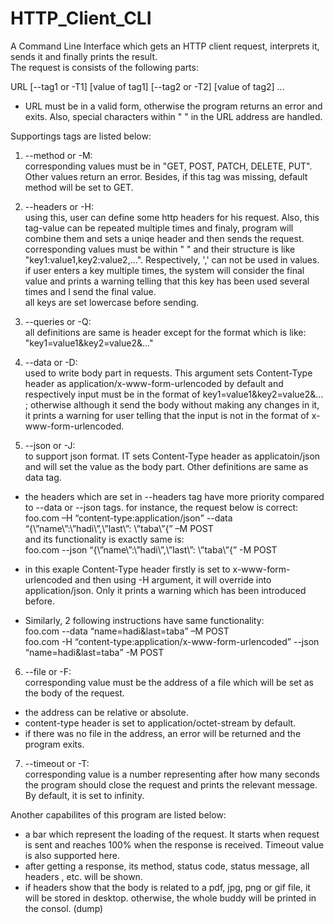 # HTTP_Client_CLI
A Command Line Interface which gets an HTTP client request, interprets it, sends it and finally prints the result.<br>
The request is consists of the following parts:

URL [--tag1 or -T1] [value of tag1] [--tag2 or -T2] [value of tag2] ...

* URL must be in a valid form, otherwise the program returns an error and exits. Also, special characters within " " in the URL address are handled.

Supportings tags are listed below:
1. --method or -M: <br>
corresponding values must be in "GET, POST, PATCH, DELETE, PUT". Other values return an error. Besides, if this tag was missing, default method will be set to GET.

2. --headers or -H: <br>
using this, user can define some http headers for his request. Also, this tag-value can be repeated multiple times and finaly, program will combine them and sets a uniqe header and then sends the request.
corresponding values must be within " " and their structure is like "key1:value1,key2:value2,...". Respectively, ',' can not be used in values.<br>
if user enters a key multiple times, the system will consider the final value and prints a warning telling that this key has been used several times and I send the final value.<br>
all keys are set lowercase before sending.

3. --queries or -Q: <br>
all definitions are same is header except for the format which is like: "key1=value1&key2=value2&..."

4. --data or -D: <br>
used to write body part in requests. This argument sets Content-Type header as application/x-www-form-urlencoded by default and respectively input must be in the format of key1=value1&key2=value2&... ; otherwise although it send the body without making any changes in it, it prints a warning for user telling that the input is not in the format of x-www-form-urlencoded.

5. --json or -J: <br>
to support json format. IT sets Content-Type header as applicatoin/json and will set the value as the body part. Other definitions are same as data tag.

* the headers which are set in --headers tag have more priority compared to --data or --json tags. for instance, the request below is correct: <br>
‫‪foo.com‬‬ ‫‪–H‬‬ ‫”‪“content-type:application/json‬‬ ‫‪--data‬‬ ‫‪“{\”name\”:\”hadi\”,\”last\”:‬‬ ‫”}”\‪\”taba‬‬ ‫‪–M‬‬ ‫‪POST‬‬ <br>
and its functionality is exactly same is: <br>
‫‪foo.com‬‬ ‫‪--json‬‬ ‫‪“{\”name\”:\”hadi\”,\”last\”:‬‬ ‫”}”\‪\”taba‬‬ ‫‪-M‬‬ ‫‪POST‬‬

* in this exaple Content-Type header firstly is set to x-www-form-urlencoded and then using -H argument, it will override into application/json. Only it prints a warning which has been introduced before.
* Similarly, 2 following instructions have same functionality: <br>
‫‪foo.com‬‬ ‫‪--data‬‬ ‫”‪“name=hadi&last=taba‬‬ ‫‪–M‬‬ ‫‪POST‬‬ <br>
‫‪foo.com‬‬ ‫‪-H‬‬ ‫”‪“content-type:application/x-www-form-urlencoded‬‬ ‫‪--json‬‬ ‫”‪“name=hadi&last=taba‬‬ ‫‪-M‬‬ ‫‪POST‬‬

6. --file or -F: <br>
corresponding value must be the address of a file which will be set as the body of the request.<br>
* the address can be relative or absolute.
* content-type header is set to application/octet-stream by default.
* if there was no file in the address, an error will be returned and the program exits.

7. --timeout or -T: <br>
corresponding value is a number representing after how many seconds the program should close the request and prints the relevant message.<br>
By default, it is set to infinity.


Another capabilites of this program are listed below:
* a bar which represent the loading of the request. It starts when request is sent and reaches 100% when the response is received. Timeout value is also supported here.
* after getting a response, its method, status code, status message, all headers , etc. will be shown.
* if headers show that the body is related to a pdf, jpg, png or gif file, it will be stored in desktop. otherwise, the whole buddy will be printed in the consol. (dump)
